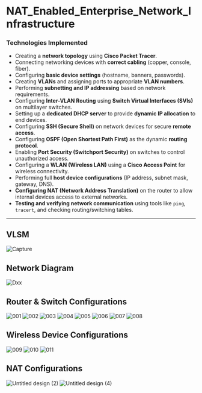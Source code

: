 # NAT_Enabled_Enterprise_Network_Infrastructure

### **Technologies Implemented**

- Creating a **network topology** using **Cisco Packet Tracer**.
- Connecting networking devices with **correct cabling** (copper, console, fiber).
- Configuring **basic device settings** (hostname, banners, passwords).
- Creating **VLANs** and assigning ports to appropriate **VLAN numbers**.
- Performing **subnetting and IP addressing** based on network requirements.
- Configuring **Inter-VLAN Routing** using **Switch Virtual Interfaces (SVIs)** on multilayer switches.
- Setting up a **dedicated DHCP server** to provide **dynamic IP allocation** to end devices.
- Configuring **SSH (Secure Shell)** on network devices for secure **remote access**.
- Configuring **OSPF (Open Shortest Path First)** as the dynamic **routing protocol**.
- Enabling **Port Security (Switchport Security)** on switches to control unauthorized access.
- Configuring a **WLAN (Wireless LAN)** using a **Cisco Access Point** for wireless connectivity.
- Performing full **host device configurations** (IP address, subnet mask, gateway, DNS).
- **Configuring NAT (Network Address Translation)** on the router to allow internal devices access to external networks.
- **Testing and verifying network communication** using tools like `ping`, `tracert`, and checking routing/switching tables.

---
## VLSM

![Capture](https://github.com/user-attachments/assets/6a75d5b0-c0cc-45aa-b33e-9db060d767de)

## Network Diagram

![Dxx](https://github.com/user-attachments/assets/b37503ab-6113-4cd4-961c-36b0ec69e50c)

## Router & Switch Configurations

![001](https://github.com/user-attachments/assets/d9c89a29-9c1c-496c-86f4-68cbadabb319)
![002](https://github.com/user-attachments/assets/9a499d38-b3b3-4daa-9031-d6d5bc8b958a)
![003](https://github.com/user-attachments/assets/30bb9473-b302-416d-b792-2e14ac0d509e)
![004](https://github.com/user-attachments/assets/b42381bb-84ba-4a19-867b-ff4de565d089)
![005](https://github.com/user-attachments/assets/eaf235b0-9d05-4676-9277-5c34d9b17b45)
![006](https://github.com/user-attachments/assets/cebcbcee-3ca8-4e76-af8b-542805a07f9c)
![007](https://github.com/user-attachments/assets/b864811c-fbae-403a-bddb-f931411d081a)
![008](https://github.com/user-attachments/assets/62c333f9-9536-440e-8950-38e8a1955244)

## Wireless Device Configurations

![009](https://github.com/user-attachments/assets/df4fc5db-b10d-46eb-81ce-ecdf64579623)
![010](https://github.com/user-attachments/assets/5eab0230-ba49-4e19-a218-d8ef3b27637c)
![011](https://github.com/user-attachments/assets/f2932114-2f3f-4c17-85d1-926ffecfe49e)

## NAT Configurations

![Untitled design (2)](https://github.com/user-attachments/assets/42047fb5-629f-4431-a431-154c08b56403)
![Untitled design (4)](https://github.com/user-attachments/assets/0dd94528-5b29-44ac-b28d-bbab75f6104a)
